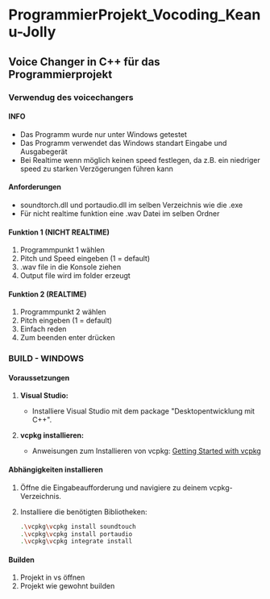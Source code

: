 # ProgrammierProjekt_Vocoding_Keanu-Jolly

## Voice Changer in C++ für das Programmierprojekt

### Verwendug des voicechangers

#### INFO
- Das Programm wurde nur unter Windows getestet
- Das Programm verwendet das Windows standart Eingabe und Ausgabegerät
- Bei Realtime wenn möglich keinen speed festlegen, da z.B. ein niedriger speed zu starken Verzögerungen führen kann

#### Anforderungen
- soundtorch.dll und portaudio.dll im selben Verzeichnis wie die .exe
- Für nicht realtime funktion eine .wav Datei im selben Ordner

#### Funktion 1 (NICHT REALTIME)
1. Programmpunkt 1 wählen
2. Pitch und Speed eingeben (1 = default)
3. .wav file in die Konsole ziehen
4. Output file wird im folder erzeugt

#### Funktion 2 (REALTIME)
1. Programmpunkt 2 wählen
2. Pitch eingeben (1 = default)
3. Einfach reden
4. Zum beenden enter drücken


### BUILD - WINDOWS

#### Voraussetzungen
1. **Visual Studio:**
   - Installiere Visual Studio mit dem package "Desktopentwicklung mit C++".

2. **vcpkg installieren:**
   - Anweisungen zum Installieren von vcpkg: [Getting Started with vcpkg](https://github.com/microsoft/vcpkg#quick-start-windows)

#### Abhängigkeiten installieren
1. Öffne die Eingabeaufforderung und navigiere zu deinem vcpkg-Verzeichnis.
2. Installiere die benötigten Bibliotheken:

   ```sh
   .\vcpkg\vcpkg install soundtouch
   .\vcpkg\vcpkg install portaudio
   .\vcpkg\vcpkg integrate install
    ```
    
#### Builden

1. Projekt in vs öffnen
2. Projekt wie gewohnt builden
